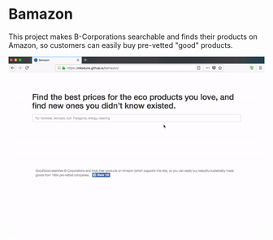 # Bamazon

This project makes B-Corporations searchable and finds their products on Amazon, so customers can easily buy pre-vetted "good" products.

<img src="https://github.com/nikodunk/bamazon/blob/master/bamazon.gif">
